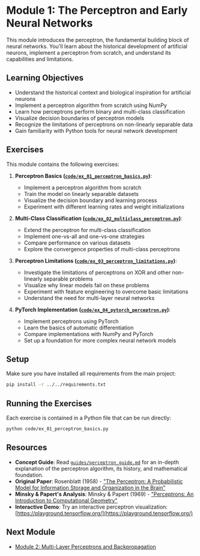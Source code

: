# Module 1: The Perceptron and Early Neural Networks

This module introduces the perceptron, the fundamental building block of neural networks. You'll learn about the historical development of artificial neurons, implement a perceptron from scratch, and understand its capabilities and limitations.

## Learning Objectives

- Understand the historical context and biological inspiration for artificial neurons
- Implement a perceptron algorithm from scratch using NumPy
- Learn how perceptrons perform binary and multi-class classification
- Visualize decision boundaries of perceptron models
- Recognize the limitations of perceptrons on non-linearly separable data
- Gain familiarity with Python tools for neural network development

## Exercises

This module contains the following exercises:

1. **Perceptron Basics ([`code/ex_01_perceptron_basics.py`](code/ex_01_perceptron_basics.py))**:

   - Implement a perceptron algorithm from scratch
   - Train the model on linearly separable datasets
   - Visualize the decision boundary and learning process
   - Experiment with different learning rates and weight initializations

2. **Multi-Class Classification ([`code/ex_02_multiclass_perceptron.py`](code/ex_02_multiclass_perceptron.py))**:

   - Extend the perceptron for multi-class classification
   - Implement one-vs-all and one-vs-one strategies
   - Compare performance on various datasets
   - Explore the convergence properties of multi-class perceptrons

3. **Perceptron Limitations ([`code/ex_03_perceptron_limitations.py`](code/ex_03_perceptron_limitations.py))**:

   - Investigate the limitations of perceptrons on XOR and other non-linearly separable problems
   - Visualize why linear models fail on these problems
   - Experiment with feature engineering to overcome basic limitations
   - Understand the need for multi-layer neural networks

4. **PyTorch Implementation ([`code/ex_04_pytorch_perceptron.py`](code/ex_04_pytorch_perceptron.py))**:
   - Implement perceptrons using PyTorch
   - Learn the basics of automatic differentiation
   - Compare implementations with NumPy and PyTorch
   - Set up a foundation for more complex neural network models

## Setup

Make sure you have installed all requirements from the main project:

```bash
pip install -r ../../requirements.txt
```

## Running the Exercises

Each exercise is contained in a Python file that can be run directly:

```bash
python code/ex_01_perceptron_basics.py
```

## Resources

- **Concept Guide**: Read [`guides/perceptron_guide.md`](guides/perceptron_guide.md) for an in-depth explanation of the perceptron algorithm, its history, and mathematical foundation.
- **Original Paper**: Rosenblatt (1958) - ["The Perceptron: A Probabilistic Model for Information Storage and Organization in the Brain"](https://psycnet.apa.org/record/1959-09865-001)
- **Minsky & Papert's Analysis**: Minsky & Papert (1969) - ["Perceptrons: An Introduction to Computational Geometry"](https://mitpress.mit.edu/books/perceptrons)
- **Interactive Demo**: Try an interactive perceptron visualization: [https://playground.tensorflow.org/](https://playground.tensorflow.org/)

## Next Module

- [Module 2: Multi-Layer Perceptrons and Backpropagation](../module2/README.md)
